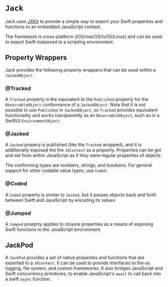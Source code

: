 # ``Jack``

Jack uses [JXKit](https://www.jective.org/JXKit/documentation/jxkit/)
to provide a simple way to export your Swift properties
and functions to an embedded JavaScript context.

The framework is cross-platform (iOS/macOS/tvOS/Linux) and 
can be used to export Swift instanced to a scripting
envrionment.

## Property Wrappers

Jack provides the following property wrappers that can be
used within a ``JackedObject``.

### @Tracked

A ``Tracked`` property is the equivalent to the ``Published``
property for the ``ObservableObject`` conformance of a ``JackedObject``.
Note that it is not possible to use ``Published`` in ``JackedObject``,
so ``Tracked`` provides equivalent functionality and works transparently
as an ``ObservableObject``, such as in a SwiftUI ``EnvironmentObject``.

### @Jacked

A ``Jacked`` propery is published (like the ``Tracked`` wrapped), and it is
additionally exposed the the ``JXContext`` as a property. Properties
can be get and set from within JavaScript as if they were regular
properties of objects.

The conforming types are numbers, strings, and booleans.
For general support for other codable value types,
use ``Coded``.

### @Coded

A ``Coded`` property is similar to ``Jacked``, but it passes objects
back and forth between Swift and JavaScript by encoding its values.

### @Jumped

A ``Jumped`` proeprty applies to closure properties as a means
of exposing Swift functions to the JavaScript environment.


## JackPod

A ``JackPod`` provides a set of native properties and functions
that are exported to a ``JXContext``. It can be used to provide
interfaces to the os logging, file system, and custom frameworks.
It also bridges JavaScript and Swift concurrency primitivies, 
to enable JavaScript's `await` to call back into a swift `async` function.

